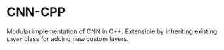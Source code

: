 # CNN-CPP
Modular implementation of CNN in C++. Extensible by inheriting existing `Layer` class for adding new custom layers.
